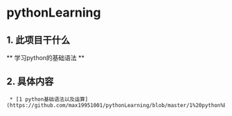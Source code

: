 # pythonLearning

##  1. 此项目干什么
   ** 学习python的基础语法 **

##  2. 具体内容

     * [1 python基础语法以及运算](https://github.com/max19951001/pythonLearning/blob/master/1%20python%E5%9F%BA%E7%A1%80%E8%AF%AD%E6%B3%95%E4%BB%A5%E5%8F%8A%E8%BF%90%E7%AE%97%E7%AC%A6.md)

